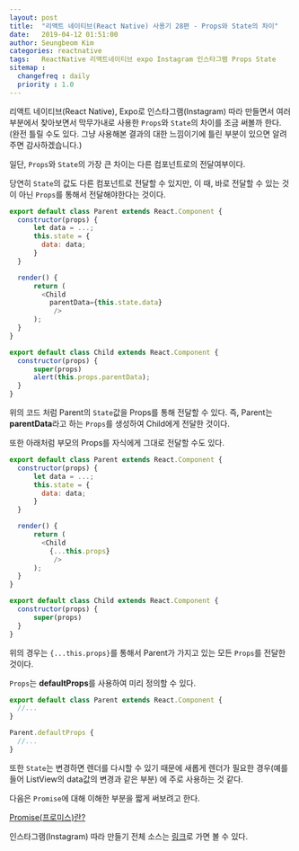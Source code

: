 ```yaml
---
layout: post
title:  "리액트 네이티브(React Native) 사용기 28편 - Props와 State의 차이"
date:   2019-04-12 01:51:00
author: Seungbeom Kim
categories: reactnative
tags:	ReactNative 리액트네이티브 expo Instagram 인스타그램 Props State
sitemap :
  changefreq : daily
  priority : 1.0
---
```


리액트 네이티브(React Native), Expo로 인스타그램(Instagram) 따라 만들면서 여러 부분에서 찾아보면서 막무가내로 사용한 `Props`와 `State`의 차이를 조금 써볼까 한다. (완전 틀릴 수도 있다. 그냥 사용해본 결과의 대한 느낌이기에 틀린 부분이 있으면 알려주면 감사하겠습니다.)

일단, `Props`와 `State`의 가장 큰 차이는 다른 컴포넌트로의 전달여부이다.

당연히 `State`의 값도 다른 컴포넌트로 전달할 수 있지만, 이 때, 바로 전달할 수 있는 것이 아닌 `Props`를 통해서 전달해야한다는 것이다.

```javascript
export default class Parent extends React.Component {
  constructor(props) {
      let data = ...;
      this.state = {
        data: data;
      }
  }

  render() {
      return (
        <Child
          parentData={this.state.data}
           />
      );
  }
}

export default class Child extends React.Component {
  constructor(props) {
      super(props)
      alert(this.props.parentData);
  }
}
```

위의 코드 처럼 Parent의 `State`값을 Props를 통해 전달할 수 있다. 즉, Parent는 **parentData**라고 하는 `Props`를 생성하여 Child에게 전달한 것이다.

또한 아래처럼 부모의 Props를 자식에게 그대로 전달할 수도 있다.

```javascript
export default class Parent extends React.Component {
  constructor(props) {
      let data = ...;
      this.state = {
        data: data;
      }
  }

  render() {
      return (
        <Child
          {...this.props}
           />
      );
  }
}

export default class Child extends React.Component {
  constructor(props) {
      super(props)
  }
}
```
위의 경우는 `{...this.props}`를 통해서 Parent가 가지고 있는 모든 `Props`를 전달한 것이다.

`Props`는 **defaultProps**를 사용하여 미리 정의할 수 있다.

```javascript
export default class Parent extends React.Component {
  //...
}

Parent.defaultProps {
  //...
}
```

또한 `State`는 변경하면 렌더를 다시할 수 있기 때문에 새롭게 렌더가 필요한 경우(예를 들어 ListView의 data값의 변경과 같은 부분) 에 주로 사용하는 것 같다.

다음은 `Promise`에 대해 이해한 부분을 짧게 써보려고 한다.

[Promise(프로미스)란?](https://myksb1223.github.io/reactnative/2019/04/13/React-Native-29.html)

인스타그램(Instagram) 따라 만들기 전체 소스는 [링크](https://github.com/myksb1223/ReactNative-instagram-example)로 가면 볼 수 있다.
